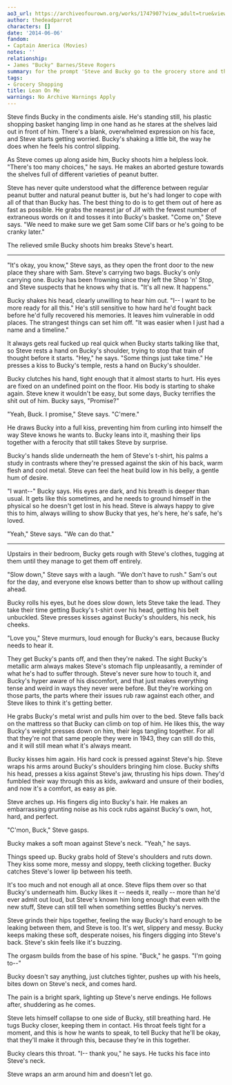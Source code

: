 ```yaml
---
ao3_url: https://archiveofourown.org/works/1747907?view_adult=true&view_full_work=true
author: thedeadparrot
characters: []
date: '2014-06-06'
fandom:
- Captain America (Movies)
notes: ''
relationship:
- James "Bucky" Barnes/Steve Rogers
summary: for the prompt 'Steve and Bucky go to the grocery store and then have sex.'
tags:
- Grocery Shopping
title: Lean On Me
warnings: No Archive Warnings Apply
---
```


Steve finds Bucky in the condiments aisle. He's standing still, his plastic shopping basket hanging limp in one hand as he stares at the shelves laid out in front of him. There's a blank, overwhelmed expression on his face, and Steve starts getting worried. Bucky's shaking a little bit, the way he does when he feels his control slipping.

As Steve comes up along aside him, Bucky shoots him a helpless look. "There's too many choices," he says. He makes an aborted gesture towards the shelves full of different varieties of peanut butter. 

Steve has never quite understood what the difference between regular peanut butter and natural peanut butter is, but he's had longer to cope with all of that than Bucky has. The best thing to do is to get them out of here as fast as possible. He grabs the nearest jar of Jif with the fewest number of extraneous words on it and tosses it into Bucky's basket. "Come on," Steve says. "We need to make sure we get Sam some Clif bars or he's going to be cranky later."

The relieved smile Bucky shoots him breaks Steve's heart.

---

"It's okay, you know," Steve says, as they open the front door to the new place they share with Sam. Steve's carrying two bags. Bucky's only carrying one. Bucky has been frowning since they left the Shop 'n' Stop, and Steve suspects that he knows why that is. "It's all new. It happens."

Bucky shakes his head, clearly unwilling to hear him out. "I-- I want to be more ready for all this." He's still sensitive to how hard he'd fought back before he'd fully recovered his memories. It leaves him vulnerable in odd places. The strangest things can set him off. "It was easier when I just had a name and a timeline."

It always gets real fucked up real quick when Bucky starts talking like that, so Steve rests a hand on Bucky's shoulder, trying to stop that train of thought before it starts. "Hey," he says. "Some things just take time." He presses a kiss to Bucky's temple, rests a hand on Bucky's shoulder.

Bucky clutches his hand, tight enough that it almost starts to hurt. His eyes are fixed on an undefined point on the floor. His body is starting to shake again. Steve knew it wouldn't be easy, but some days, Bucky terrifies the shit out of him. Bucky says, "Promise?"

"Yeah, Buck. I promise," Steve says. "C'mere."

He draws Bucky into a full kiss, preventing him from curling into himself the way Steve knows he wants to. Bucky leans into it, mashing their lips together with a ferocity that still takes Steve by surprise.

Bucky's hands slide underneath the hem of Steve's t-shirt, his palms a study in contrasts where they're pressed against the skin of his back, warm flesh and cool metal. Steve can feel the heat build low in his belly, a gentle hum of desire.

"I want--" Bucky says. His eyes are dark, and his breath is deeper than usual. It gets like this sometimes, and he needs to ground himself in the physical so he doesn't get lost in his head. Steve is always happy to give this to him, always willing to show Bucky that yes, he's here, he's safe, he's loved.

"Yeah," Steve says. "We can do that."

---

Upstairs in their bedroom, Bucky gets rough with Steve's clothes, tugging at them until they manage to get them off entirely.

"Slow down," Steve says with a laugh. "We don't have to rush." Sam's out for the day, and everyone else knows better than to show up without calling ahead.

Bucky rolls his eyes, but he does slow down, lets Steve take the lead. They take their time getting Bucky's t-shirt over his head, getting his belt unbuckled. Steve presses kisses against Bucky's shoulders, his neck, his cheeks.

"Love you," Steve murmurs, loud enough for Bucky's ears, because Bucky needs to hear it.

They get Bucky's pants off, and then they're naked. The sight Bucky's metallic arm always makes Steve's stomach flip unpleasantly, a reminder of what he's had to suffer through. Steve's never sure how to touch it, and Bucky's hyper aware of his discomfort, and that just makes everything tense and weird in ways they never were before. But they're working on those parts, the parts where their issues rub raw against each other, and Steve likes to think it's getting better.

He grabs Bucky's metal wrist and pulls him over to the bed. Steve falls back on the mattress so that Bucky can climb on top of him. He likes this, the way Bucky's weight presses down on him, their legs tangling together. For all that they're not that same people they were in 1943, they can still do this, and it will still mean what it's always meant.

Bucky kisses him again. His hard cock is pressed against Steve's hip. Steve wraps his arms around Bucky's shoulders bringing him close. Bucky shifts his head, presses a kiss against Steve's jaw, thrusting his hips down. They'd fumbled their way through this as kids, awkward and unsure of their bodies, and now it's a comfort, as easy as pie.

Steve arches up. His fingers dig into Bucky's hair. He makes an embarrassing grunting noise as his cock rubs against Bucky's own, hot, hard, and perfect.

"C'mon, Buck," Steve gasps.

Bucky makes a soft moan against Steve's neck. "Yeah," he says.

Things speed up. Bucky grabs hold of Steve's shoulders and ruts down. They kiss some more, messy and sloppy, teeth clicking together. Bucky catches Steve's lower lip between his teeth.

It's too much and not enough all at once. Steve flips them over so that Bucky's underneath him. Bucky likes it -- needs it, really -- more than he'd ever admit out loud, but Steve's known him long enough that even with the new stuff, Steve can still tell when something settles Bucky's nerves.

Steve grinds their hips together, feeling the way Bucky's hard enough to be leaking between them, and Steve is too. It's wet, slippery and messy. Bucky keeps making these soft, desperate noises, his fingers digging into Steve's back. Steve's skin feels like it's buzzing.

The orgasm builds from the base of his spine. "Buck," he gasps. "I'm going to--"

Bucky doesn't say anything, just clutches tighter, pushes up with his heels, bites down on Steve's neck, and comes hard.

The pain is a bright spark, lighting up Steve's nerve endings. He follows after, shuddering as he comes.

Steve lets himself collapse to one side of Bucky, still breathing hard. He tugs Bucky closer, keeping them in contact. His throat feels tight for a moment, and this is how he wants to speak, to tell Bucky that he'll be okay, that they'll make it through this, because they're in this together.

Bucky clears this throat. "I-- thank you," he says. He tucks his face into Steve's neck.

Steve wraps an arm around him and doesn't let go.